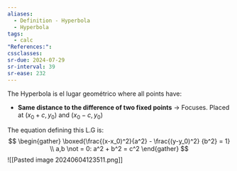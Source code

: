 ```yaml
---
aliases:
  - Definition - Hyperbola
  - Hyperbola
tags:
  - calc
"References:": 
cssclasses: 
sr-due: 2024-07-29
sr-interval: 39
sr-ease: 232
---
```

The Hyperbola is el lugar geométrico where all points have:
+ **Same distance to the difference of two fixed points** → Focuses. 
  Placed at ($x_0 + c,y_0$) and ($x_0 - c,y_0$)

The equation defining this L.G is: 
$$
\begin{gather}
\boxed{\frac{(x-x_0)^2}{a^2} - \frac{(y-y_0)^2}
{b^2} = 1} \\
a,b \not = 0: a^2 + b^2 = c^2
\end{gather}
$$
![[Pasted image 20240604123511.png]]

